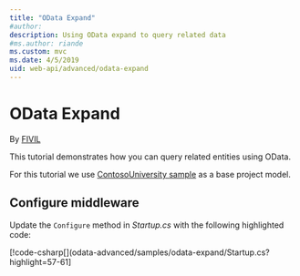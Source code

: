 ```yaml
---
title: "OData Expand"
#author: 
description: Using OData expand to query related data
#ms.author: riande
ms.custom: mvc
ms.date: 4/5/2019
uid: web-api/advanced/odata-expand
---
```


# OData Expand

By [FIVIL](https://twitter.com/F_IVI_L) 

This tutorial demonstrates how you can query related entities using OData.

For this tutorial we use [ContosoUniversity sample](https://github.com/aspnet/AspNetCore.Docs/tree/master/aspnetcore/data/ef-rp/intro/samples/cu21) as a base project model.

## Configure middleware

Update the `Configure` method in *Startup.cs* with the following highlighted code:

 [!code-csharp[](odata-advanced/samples/odata-expand/Startup.cs?highlight=57-61]